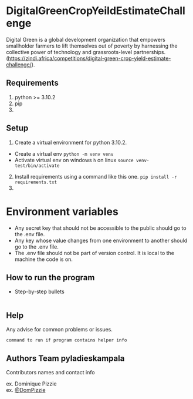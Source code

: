 # DigitalGreenCropYeildEstimateChallenge 
Digital Green is a global development organization that empowers smallholder farmers to lift themselves out of poverty by harnessing the collective power of technology and grassroots-level partnerships.
(https://zindi.africa/competitions/digital-green-crop-yield-estimate-challenge/).

## Requirements
1. python >= 3.10.2
2. pip
3. 


## Setup
1. Create a virtual environment for python 3.10.2.
- Create a virtual env `python -m venv venv`
- Activate virtual env on windows `h` on linux `source venv-test/bin/activate`
2. Install requirements  using a command like this one. `pip install -r requirements.txt`
3. 


# Environment variables
- Any secret key that should not be accessible to the public should go to the .env file.
- Any key whose value changes from one environment to another should go to the .env file.
- The .env file should not be part of version control. It is local to the machine the code is on.


## How to run the program
* Step-by-step bullets
```

```

## Help

Any advise for common problems or issues.
```
command to run if program contains helper info
```

## Authors Team pyladieskampala

Contributors names and contact info

ex. Dominique Pizzie  
ex. [@DomPizzie](https://twitter.com/dompizzie)


